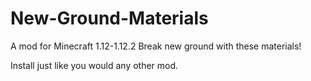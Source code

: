 # New-Ground-Materials
A mod for Minecraft 1.12-1.12.2
Break new ground with these materials!

Install just like you would any other mod.
